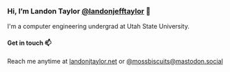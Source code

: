 ### Hi, I’m Landon Taylor <a href="#">@landonjefftaylor</a> 👋

I'm a computer engineering undergrad at Utah State University. 

#### Get in touch 📫
Reach me anytime at <a href="https://landonjtaylor.net/">landonjtaylor.net</a> or <a href="https://mastodon.social/@mossbiscuits">@mossbiscuits@mastodon.social</a>

